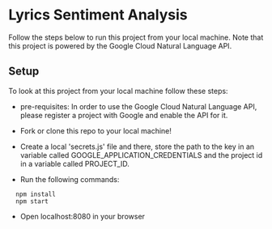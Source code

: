 # Lyrics Sentiment Analysis

Follow the steps below to run this project from your local machine.
Note that this project is powered by the Google Cloud Natural Language API.

## Setup

To look at this project from your local machine follow these steps:

* pre-requisites:
  In order to use the Google Cloud Natural Language API, please register a project with Google and enable the API for it.

* Fork or clone this repo to your local machine!

* Create a local 'secrets.js' file and there, store the path to the key in an variable called GOOGLE_APPLICATION_CREDENTIALS and the project id in a variable called PROJECT_ID.

* Run the following commands:

```
  npm install
  npm start
```

* Open localhost:8080 in your browser
